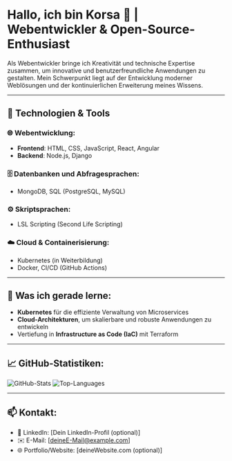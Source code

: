 # Hallo, ich bin Korsa 👋 | Webentwickler & Open-Source-Enthusiast

Als Webentwickler bringe ich Kreativität und technische Expertise zusammen, um innovative und benutzerfreundliche Anwendungen zu gestalten. 
Mein Schwerpunkt liegt auf der Entwicklung moderner Weblösungen und der kontinuierlichen Erweiterung meines Wissens.

---

## 🔧 **Technologien & Tools**
### 🌐 **Webentwicklung:**
- **Frontend**: HTML, CSS, JavaScript, React, Angular
- **Backend**: Node.js, Django

### 🗄️ **Datenbanken und Abfragesprachen:**
- MongoDB, SQL (PostgreSQL, MySQL)

### ⚙️ **Skriptsprachen:**
- LSL Scripting (Second Life Scripting)

### ☁️ **Cloud & Containerisierung:**
- Kubernetes (in Weiterbildung)
- Docker, CI/CD (GitHub Actions)

---

## 🌱 **Was ich gerade lerne:**
- **Kubernetes** für die effiziente Verwaltung von Microservices
- **Cloud-Architekturen**, um skalierbare und robuste Anwendungen zu entwickeln
- Vertiefung in **Infrastructure as Code (IaC)** mit Terraform

---

## 📈 **GitHub-Statistiken:**
![GitHub-Stats](https://github-readme-stats.vercel.app/api?username=korsasbastelstube&show_icons=true&theme=radical)
![Top-Languages](https://github-readme-stats.vercel.app/api/top-langs/?username=korsasbastelstube&layout=compact&theme=radical)

---

## 📫 **Kontakt:**
- 💼 LinkedIn: [Dein LinkedIn-Profil (optional)]
- ✉️ E-Mail: [deineE-Mail@example.com]
- 🌐 Portfolio/Website: [deineWebsite.com (optional)]


